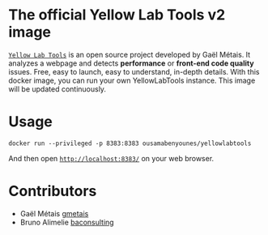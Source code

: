 # The official Yellow Lab Tools v2 image
[`Yellow Lab Tools`](https://github.com/YellowLabTools/YellowLabTools) is an open source project developed by Gaël Métais.
It analyzes a webpage and detects **performance** or **front-end code quality** issues. Free, easy to launch, easy to understand, in-depth details. With this docker image, you can run your own YellowLabTools instance.
This image will be updated continuously.


# Usage
```
docker run --privileged -p 8383:8383 ousamabenyounes/yellowlabtools 
```

And then open [`http://localhost:8383/`](http://localhost:8383/) on your web browser.  


# Contributors
- Gaël Métais [gmetais](https://github.com/gmetais)
- Bruno Alimelie [baconsulting](https://github.com/baconsulting)
